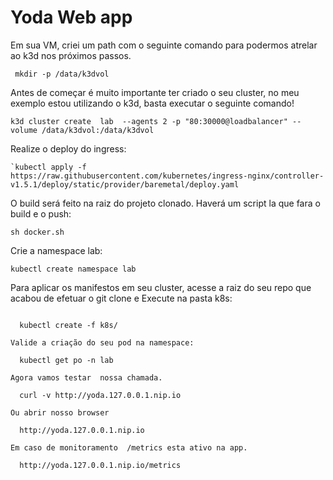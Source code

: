 # Yoda Web app 

Em sua VM, criei um path com o seguinte comando para podermos atrelar ao k3d nos próximos passos.

   

     mkdir -p /data/k3dvol

Antes de começar é muito importante ter criado o seu cluster, no meu exemplo estou utilizando o k3d, basta executar o seguinte comando!

    k3d cluster create  lab  --agents 2 -p "80:30000@loadbalancer" --volume /data/k3dvol:/data/k3dvol

Realize o deploy do ingress:

    `kubectl apply -f https://raw.githubusercontent.com/kubernetes/ingress-nginx/controller-v1.5.1/deploy/static/provider/baremetal/deploy.yaml

O build  será feito  na raiz do projeto clonado. Haverá um script la que fara o build e o push:

    sh docker.sh

Crie a namespace lab:

    kubectl create namespace lab

 
Para aplicar os manifestos em seu cluster, acesse a raiz do seu repo que acabou de efetuar o git clone e Execute na pasta k8s:
  ```

    kubectl create -f k8s/

Valide a criação do seu pod na namespace:

    kubectl get po -n lab 

Agora vamos testar  nossa chamada.

    curl -v http://yoda.127.0.0.1.nip.io

Ou abrir nosso browser

    http://yoda.127.0.0.1.nip.io 

Em caso de monitoramento  /metrics esta ativo na app.

    http://yoda.127.0.0.1.nip.io/metrics